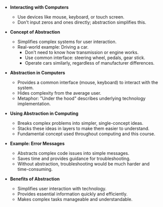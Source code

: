 - **Interacting with Computers**
  - Use devices like mouse, keyboard, or touch screen.
  - Don't input zeros and ones directly; abstraction simplifies this.

- **Concept of Abstraction**
  - Simplifies complex systems for user interaction.
  - Real-world example: Driving a car.
    - Don't need to know how transmission or engine works.
    - Use common interface: steering wheel, pedals, gear stick.
    - Operate cars similarly, regardless of manufacturer differences.

- **Abstraction in Computers**
  - Provides a common interface (mouse, keyboard) to interact with the system.
  - Hides complexity from the average user.
  - Metaphor: "Under the hood" describes underlying technology implementation.

- **Using Abstraction in Computing**
  - Breaks complex problems into simpler, single-concept ideas.
  - Stacks these ideas in layers to make them easier to understand.
  - Fundamental concept used throughout computing and this course.

- **Example: Error Messages**
  - Abstracts complex code issues into simple messages.
  - Saves time and provides guidance for troubleshooting.
  - Without abstraction, troubleshooting would be much harder and time-consuming.

- **Benefits of Abstraction**
  - Simplifies user interaction with technology.
  - Provides essential information quickly and efficiently.
  - Makes complex tasks manageable and understandable.
